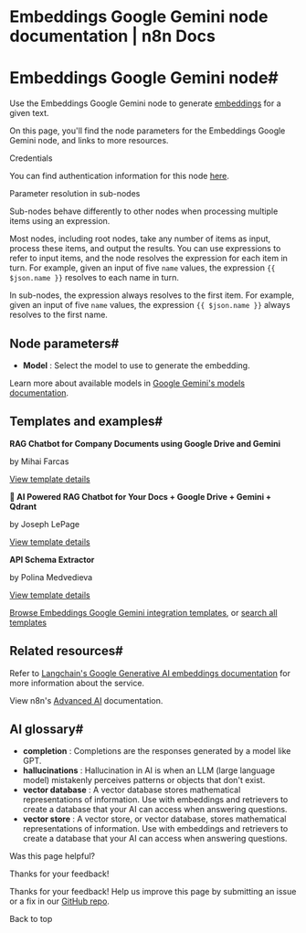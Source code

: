 # Embeddings Google Gemini node documentation | n8n Docs

[ ](https://github.com/n8n-io/n8n-docs/edit/main/docs/integrations/builtin/cluster-nodes/sub-nodes/n8n-nodes-langchain.embeddingsgooglegemini.md "Edit this page")

# Embeddings Google Gemini node#

Use the Embeddings Google Gemini node to generate [embeddings](../../../../../glossary/#ai-embedding) for a given text.

On this page, you'll find the node parameters for the Embeddings Google Gemini node, and links to more resources.

Credentials

You can find authentication information for this node [here](../../../credentials/googleai/).

Parameter resolution in sub-nodes

Sub-nodes behave differently to other nodes when processing multiple items using an expression.

Most nodes, including root nodes, take any number of items as input, process these items, and output the results. You can use expressions to refer to input items, and the node resolves the expression for each item in turn. For example, given an input of five `name` values, the expression `{{ $json.name }}` resolves to each name in turn.

In sub-nodes, the expression always resolves to the first item. For example, given an input of five `name` values, the expression `{{ $json.name }}` always resolves to the first name.

## Node parameters#

  * **Model** : Select the model to use to generate the embedding.

Learn more about available models in [Google Gemini's models documentation](https://ai.google.dev/models/gemini).

## Templates and examples#

**RAG Chatbot for Company Documents using Google Drive and Gemini**

by Mihai Farcas

[View template details](https://n8n.io/workflows/2753-rag-chatbot-for-company-documents-using-google-drive-and-gemini/)

**🤖 AI Powered RAG Chatbot for Your Docs + Google Drive + Gemini + Qdrant**

by Joseph LePage

[View template details](https://n8n.io/workflows/2982-ai-powered-rag-chatbot-for-your-docs-google-drive-gemini-qdrant/)

**API Schema Extractor**

by Polina Medvedieva

[View template details](https://n8n.io/workflows/2658-api-schema-extractor/)

[Browse Embeddings Google Gemini integration templates](https://n8n.io/integrations/embeddings-google-gemini/), or [search all templates](https://n8n.io/workflows/)

## Related resources#

Refer to [Langchain's Google Generative AI embeddings documentation](https://js.langchain.com/docs/integrations/text_embedding/google_generativeai) for more information about the service.

View n8n's [Advanced AI](../../../../../advanced-ai/) documentation.

## AI glossary#

  * **completion** : Completions are the responses generated by a model like GPT.
  * **hallucinations** : Hallucination in AI is when an LLM (large language model) mistakenly perceives patterns or objects that don't exist.
  * **vector database** : A vector database stores mathematical representations of information. Use with embeddings and retrievers to create a database that your AI can access when answering questions.
  * **vector store** : A vector store, or vector database, stores mathematical representations of information. Use with embeddings and retrievers to create a database that your AI can access when answering questions.

Was this page helpful? 

Thanks for your feedback! 

Thanks for your feedback! Help us improve this page by submitting an issue or a fix in our [GitHub repo](https://github.com/n8n-io/n8n-docs). 

Back to top